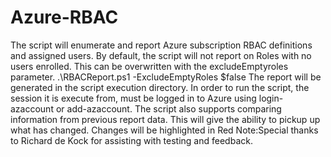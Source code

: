 # Azure-RBAC
The script will enumerate and report Azure subscription RBAC definitions and assigned users.  By default, the script will not report on Roles with no users enrolled. This can be overwritten with the excludeEmptyroles parameter.  .\RBACReport.ps1 -ExcludeEmptyRoles $false     The report will be generated in the script execution directory. In order to run the script, the session it is execute from, must be logged in to Azure using login-azaccount or add-azaccount.  The script also supports comparing information from previous report data. This will give the ability to pickup up what has changed. Changes will be highlighted in Red  Note:Special thanks to Richard de Kock for assisting with testing and feedback.
